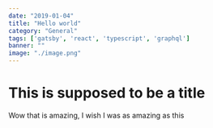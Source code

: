 ```yaml
---
date: "2019-01-04"
title: "Hello world"
category: "General"
tags: ['gatsby', 'react', 'typescript', 'graphql']
banner: ""
image: "./image.png"
---
```


# This is supposed to be a title
Wow that is amazing, I wish I was as amazing as this
